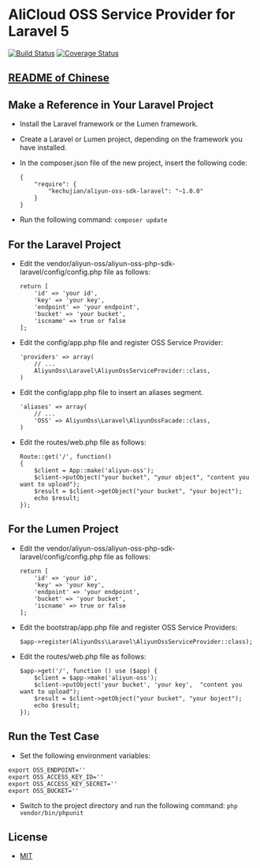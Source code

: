 # AliCloud OSS Service Provider for Laravel 5

[![Build Status](https://travis-ci.org/aliyun/aliyun-oss-php-sdk-laravel.svg?branch=master)](https://travis-ci.org/aliyun/aliyun-oss-php-sdk-laravel)
[![Coverage Status](https://coveralls.io/repos/github/aliyun/aliyun-oss-php-sdk-laravel/badge.svg?branch=master)](https://coveralls.io/github/aliyun/aliyun-oss-php-sdk-laravel?branch=master)

## [README of Chinese](https://github.com/aliyun/aliyun-oss-php-sdk-laravel/blob/master/README-CN.md)

## Make a Reference in Your Laravel Project
- Install the Laravel framework or the Lumen framework.
- Create a Laravel or Lumen project, depending on the framework you have installed.
- In the composer.json file of the new project, insert the following code:
    ```
    {
        "require": {
            "kechujian/aliyun-oss-sdk-laravel": "~1.0.0"
        }
    }
    ```

- Run the following command: `composer update`

##  For the Laravel Project

- Edit the vendor/aliyun-oss/aliyun-oss-php-sdk-laravel/config/config.php file as follows:
    ```
    return [
        'id' => 'your id',
        'key' => 'your key',
        'endpoint' => 'your endpoint',
        'bucket' => 'your bucket',
        'iscname' => true or false
    ];
    ```

- Edit the config/app.php file and register OSS Service Provider:
    ```
    'providers' => array(
        // ...
        AliyunOss\Laravel\AliyunOssServiceProvider::class,
    )
    ```

-  Edit the config/app.php file to insert an aliases segment.
    ```
    'aliases' => array(
        // ...
        'OSS' => AliyunOss\Laravel\AliyunOssFacade::class,
    )
    ```

-  Edit the routes/web.php file as follows:
    ```
    Route::get('/', function()
    {
        $client = App::make('aliyun-oss');
        $client->putObject("your bucket", "your object", "content you want to upload");
        $result = $client->getObject("your bucket", "your boject");
        echo $result;
    });
    ```

## For the Lumen Project
- Edit the vendor/aliyun-oss/aliyun-oss-php-sdk-laravel/config/config.php file as follows:
    ```
    return [
        'id' => 'your id',
        'key' => 'your key',
        'endpoint' => 'your endpoint',
        'bucket' => 'your bucket',
        'iscname' => true or false
    ];
    ```

- Edit the bootstrap/app.php file and register OSS Service Providers:
    ```
    $app->register(AliyunOss\Laravel\AliyunOssServiceProvider::class);
    ```

- Edit the routes/web.php file as follows:
    ```
    $app->get('/', function () use ($app) {
        $client = $app->make('aliyun-oss');
        $client->putObject('your bucket', 'your key',  "content you want to upload");
        $result = $client->getObject("your bucket", "your boject");
        echo $result;
    });
    ```

## Run the Test Case
- Set the following environment variables:
```
export OSS_ENDPOINT=''
export OSS_ACCESS_KEY_ID=''
export OSS_ACCESS_KEY_SECRET=''
export OSS_BUCKET=''
```

- Switch to the project directory and run the following command: `php vendor/bin/phpunit`

## License
- [MIT](https://github.com/aliyun/aliyun-oss-php-sdk-laravel/blob/master/LICENSE.md)
